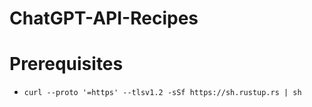 # ChatGPT-API-Recipes

# Prerequisites

- `curl --proto '=https' --tlsv1.2 -sSf https://sh.rustup.rs | sh`
